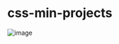 # css-min-projects
![image](https://user-images.githubusercontent.com/18614610/230748297-35641e15-c475-45f5-a96c-b931792f9693.png)
